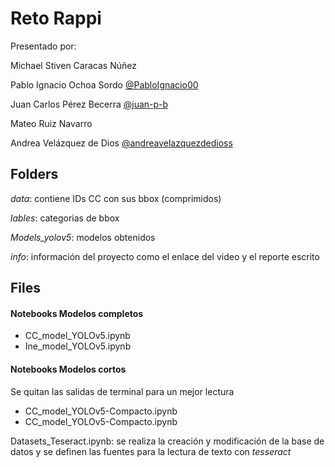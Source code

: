 # Reto Rappi

Presentado por:

Michael Stiven Caracas Núñez

Pablo Ignacio Ochoa Sordo [@PabloIgnacio00](https://github.com/PabloIgnacio00)

Juan Carlos Pérez Becerra [@juan-p-b](https://github.com/juan-p-b)

Mateo Ruiz Navarro

Andrea Velázquez de Dios [@andreavelazquezdedioss](https://github.com/andreavelazquezdedios)

## Folders 

*data*: contiene IDs CC con sus bbox (comprimidos)

*lables*: categorias de bbox

*Models_yolov5*: modelos obtenidos 

*info*: información del proyecto como el enlace del video y el reporte escrito

## Files 

####  Notebooks Modelos completos 
* CC_model_YOLOv5.ipynb
* Ine_model_YOLOv5.ipynb

####  Notebooks Modelos cortos
Se quitan las salidas de terminal para un mejor lectura
* CC_model_YOLOv5-Compacto.ipynb
* CC_model_YOLOv5-Compacto.ipynb

Datasets_Teseract.ipynb: se realiza la creación y modificación de la base de datos y se definen las fuentes para la lectura de texto con *tesseract*



